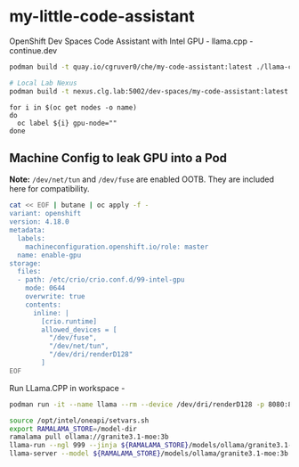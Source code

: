 # my-little-code-assistant
OpenShift Dev Spaces Code Assistant with Intel GPU - llama.cpp - continue.dev

```bash
podman build -t quay.io/cgruver0/che/my-code-assistant:latest ./llama-cpp-image

# Local Lab Nexus
podman build -t nexus.clg.lab:5002/dev-spaces/my-code-assistant:latest ./llama-cpp-image
```

```
for i in $(oc get nodes -o name)
do
  oc label ${i} gpu-node=""
done
```

## Machine Config to leak GPU into a Pod

__Note:__ `/dev/net/tun` and `/dev/fuse` are enabled OOTB.  They are included here for compatibility.  

```bash
cat << EOF | butane | oc apply -f -
variant: openshift
version: 4.18.0
metadata:
  labels:
    machineconfiguration.openshift.io/role: master
  name: enable-gpu
storage:
  files:
  - path: /etc/crio/crio.conf.d/99-intel-gpu
    mode: 0644
    overwrite: true
    contents:
      inline: |
        [crio.runtime]
        allowed_devices = [
          "/dev/fuse",
          "/dev/net/tun",
          "/dev/dri/renderD128"
        ]
EOF
```


Run LLama.CPP in workspace -

```bash
podman run -it --name llama --rm --device /dev/dri/renderD128 -p 8080:8080 --entrypoint /bin/bash -v /projects/model-dir:/model-dir:Z quay.io/cgruver0/che/my-code-assistant:latest

source /opt/intel/oneapi/setvars.sh
export RAMALAMA_STORE=/model-dir
ramalama pull ollama://granite3.1-moe:3b
llama-run --ngl 999 --jinja ${RAMALAMA_STORE}/models/ollama/granite3.1-moe:3b hello
llama-server --model ${RAMALAMA_STORE}/models/ollama/granite3.1-moe:3b --host 0.0.0.0 --n-gpu-layers 999 --flash-attn --ctx-size 32768 --jinja
```
